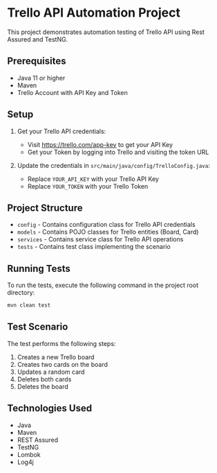 # Trello API Automation Project

This project demonstrates automation testing of Trello API using Rest Assured and TestNG.

## Prerequisites

- Java 11 or higher
- Maven
- Trello Account with API Key and Token

## Setup

1. Get your Trello API credentials:
   - Visit https://trello.com/app-key to get your API Key
   - Get your Token by logging into Trello and visiting the token URL

2. Update the credentials in `src/main/java/config/TrelloConfig.java`:
   - Replace `YOUR_API_KEY` with your Trello API Key
   - Replace `YOUR_TOKEN` with your Trello Token

## Project Structure

- `config` - Contains configuration class for Trello API credentials
- `models` - Contains POJO classes for Trello entities (Board, Card)
- `services` - Contains service class for Trello API operations
- `tests` - Contains test class implementing the scenario

## Running Tests

To run the tests, execute the following command in the project root directory:

```bash
mvn clean test
```

## Test Scenario

The test performs the following steps:
1. Creates a new Trello board
2. Creates two cards on the board
3. Updates a random card
4. Deletes both cards
5. Deletes the board

## Technologies Used

- Java
- Maven
- REST Assured
- TestNG
- Lombok
- Log4j 